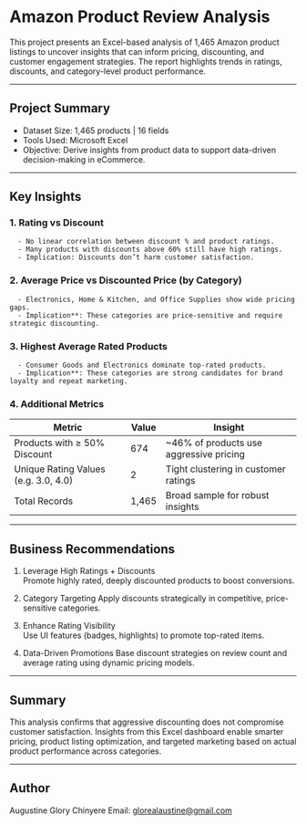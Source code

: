 # Amazon Product Review Analysis

This project presents an Excel-based analysis of 1,465 Amazon product listings to uncover insights that can inform pricing, discounting, and customer engagement strategies. The report highlights trends in ratings, discounts, and category-level product performance.

---

## Project Summary

- Dataset Size: 1,465 products | 16 fields
- Tools Used: Microsoft Excel
- Objective: Derive insights from product data to support data-driven decision-making in eCommerce.

---

## Key Insights

### 1. Rating vs Discount
      - No linear correlation between discount % and product ratings.
      - Many products with discounts above 60% still have high ratings.
      - Implication: Discounts don’t harm customer satisfaction.

### 2. Average Price vs Discounted Price (by Category)
      - Electronics, Home & Kitchen, and Office Supplies show wide pricing gaps.
      - Implication**: These categories are price-sensitive and require strategic discounting.

### 3. Highest Average Rated Products
      - Consumer Goods and Electronics dominate top-rated products.
      - Implication**: These categories are strong candidates for brand loyalty and repeat marketing.

### 4. Additional Metrics

| Metric                                 | Value  | Insight                                  |
|----------------------------------------|--------|------------------------------------------|
| Products with ≥ 50% Discount           | 674    | ~46% of products use aggressive pricing  |
| Unique Rating Values (e.g. 3.0, 4.0)   | 2      | Tight clustering in customer ratings     |
| Total Records                          | 1,465  | Broad sample for robust insights         |

---

## Business Recommendations

1. Leverage High Ratings + Discounts  
   Promote highly rated, deeply discounted products to boost conversions.

2. Category Targeting 
   Apply discounts strategically in competitive, price-sensitive categories.

3. Enhance Rating Visibility  
   Use UI features (badges, highlights) to promote top-rated items.

4. Data-Driven Promotions 
   Base discount strategies on review count and average rating using dynamic pricing models.

---

## Summary

This analysis confirms that aggressive discounting does not compromise customer satisfaction. Insights from this Excel dashboard enable smarter pricing, product listing optimization, and targeted marketing based on actual product performance across categories.

---

## Author

Augustine Glory Chinyere
Email: glorealaustine@gmail.com


